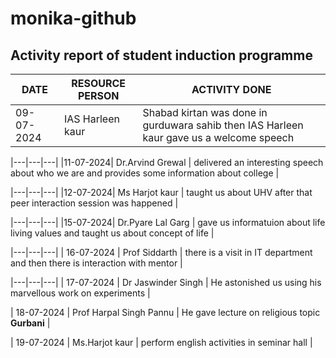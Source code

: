 # monika-github
## Activity report of student induction programme 
| DATE | RESOURCE PERSON | ACTIVITY DONE |
|---|---|---|
| 09-07-2024 | IAS Harleen kaur |Shabad kirtan was done in gurduwara sahib then IAS Harleen kaur gave us a welcome speech |

|---|---|---|
|11-07-2024| Dr.Arvind Grewal | delivered an interesting speech about who we are and provides some information about college |

|---|---|---|
|12-07-2024| Ms Harjot kaur | taught us about UHV after that peer interaction session was happened |

|---|---|---|
|15-07-2024| Dr.Pyare Lal Garg | gave us informatuion about life living values and taught us about concept of life |

|---|---|---|
| 16-07-2024 | Prof Siddarth | there is a visit in IT department and then there is interaction with mentor |

|---|---|---|
| 17-07-2024 | Dr Jaswinder Singh | He astonished us using his marvellous work on experiments |


| 18-07-2024 | Prof Harpal Singh Pannu | He gave lecture on religious topic **Gurbani** |


| 19-07-2024 | Ms.Harjot kaur | perform english activities in seminar hall  |

